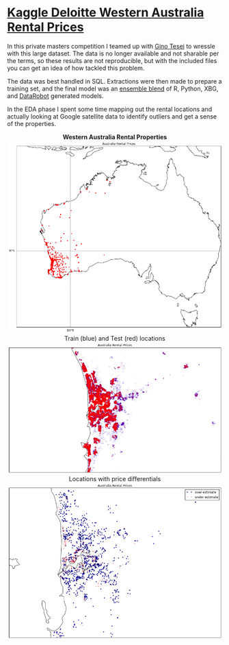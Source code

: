 # <a href='https://www.kaggle.com/c/deloitte-western-australia-rental-prices'>Kaggle Deloitte Western Australia Rental Prices</a>

In this private masters competition I teamed up with <a
href='https://www.kaggle.com/ginotesei'>Gino Tesei</a> to wressle with
this large dataset. The data is no longer available and not sharable
per the terms, so these results are not reproducible, but with the
included files you can get an idea of how tackled this problem.

The data was best handled in SQL.  Extractions were then made to
prepare a training set, and the final model was an <a
href='australia-rental-prices-predict.ipynb'>ensemble blend</a> of R,
Python, XBG, and <a href='http://www.datarobot.com'>DataRobot</a>
generated models.

In the EDA phase I spent some time mapping out the rental locations
and actually looking at Google satellite data to identify outliers and
get a sense of the properties.

<p align="center"><b>Western Australia Rental Properties</b><br>
<img src='australia_map.png'><br>
Train (blue) and Test (red) locations 
<img src='australia_map2.png'>
Locations with price differentials 
<img src='australia_map3.png'>
</p>


